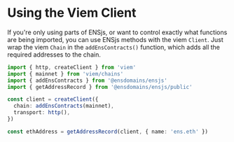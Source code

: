 # Using the Viem Client

If you're only using parts of ENSjs, or want to control exactly what functions are being imported, you can use ENSjs methods with the viem `Client`.
Just wrap the viem `Chain` in the `addEnsContracts()` function, which adds all the required addresses to the chain.

```ts
import { http, createClient } from 'viem'
import { mainnet } from 'viem/chains'
import { addEnsContracts } from '@ensdomains/ensjs'
import { getAddressRecord } from '@ensdomains/ensjs/public'

const client = createClient({
  chain: addEnsContracts(mainnet),
  transport: http(),
})

const ethAddress = getAddressRecord(client, { name: 'ens.eth' })
```
